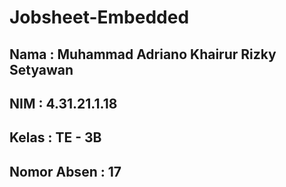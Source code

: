 # Jobsheet-Embedded
## Nama          : Muhammad Adriano Khairur Rizky Setyawan
## NIM           : 4.31.21.1.18
## Kelas         : TE - 3B
## Nomor Absen   : 17
